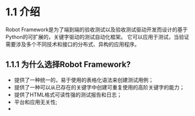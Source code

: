 # 1.1 介绍

Robot Framework是为了端到端的验收测试以及验收测试驱动开发而设计的基于Python的可扩展的，关键字驱动的测试自动化框架。
它可以应用于测试，当验证需要涉及多个不同技术和接口的分布式、异构的应用程序。

## 1.1.1 为什么选择Robot Framework?

* 提供了一种统一的，易于使用的表格化语法来创建测试用例；
* 提供了一种可以从已存在的关键字中创建可重复使用的高阶关键字的能力；
* 提供了HTML格式可读性强的测试报告和日志；
* 平台和应用无关性;
* 